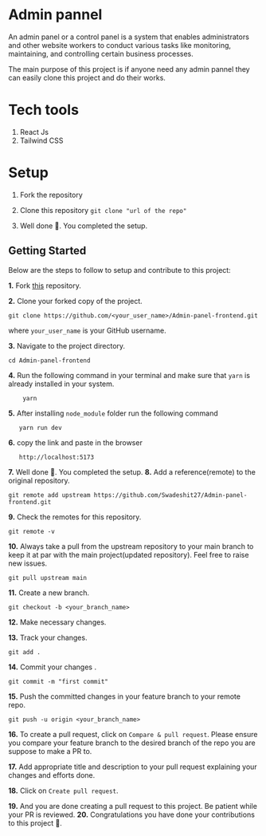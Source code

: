 # Admin pannel

An admin panel or a control panel is a system that enables administrators and other website workers to conduct various tasks like monitoring, maintaining, and controlling certain business processes. 

The main purpose of this project is if anyone need any admin pannel they can easily clone  this project and do their works.

# Tech tools
1. React Js
2. Tailwind CSS

<!-- [![Discord](https://img.shields.io/badge/Discord-%235865F2.svg?style=for-the-badge&logo=discord&logoColor=white)](https://discord.gg/fgwk4XZfxG) -->

<!-- [GitHub issues](https://img.shields.io/github/issues/kunjgit/GameZone) -->
<!-- [GitHub forks](https://img.shields.io/github/forks/kunjgit/GameZone) -->
<!-- [GitHub pull requests](https://img.shields.io/github/issues-pr/kunjgit/GameZone) -->
<!-- [GitHub Repo stars](https://img.shields.io/github/stars/kunjgit/GameZone?style=social) -->
<!-- [GitHub contributors](https://img.shields.io/github/contributors/kunjgit/GameZone) -->
<!-- [Website](https://img.shields.io/website?down_color=red&down_message=offline&up_color=blue&up_message=online&url=https%3A%2F%2Fkunjgit.github.io%2FGameZone%2F) -->

# Setup 

1. Fork the repository
2. Clone this repository `git clone "url of the repo"`

5. Well done 🥳. You completed the setup.

## Getting Started

Below are the steps to follow to setup and contribute to this project:

**1.** Fork [this](https://github.com/Swadeshit27/Admin-panel-frontend.git) repository.

**2.** Clone your forked copy of the project.

```
git clone https://github.com/<your_user_name>/Admin-panel-frontend.git
```

where `your_user_name` is your GitHub username.

**3.** Navigate to the project directory.

```
cd Admin-panel-frontend
```
**4.** Run the following command in your terminal and make sure that `yarn` is already installed in your system.
   
   ```
       yarn
   ```
**5.** After installing `node_module` folder run the following command 

   ```
      yarn run dev
   ```
**6.** copy the link and paste in the browser
   
   ```
      http://localhost:5173
   ```
**7.** Well done 🥳. You completed the setup.
**8.** Add a reference(remote) to the original repository.

```
git remote add upstream https://github.com/Swadeshit27/Admin-panel-frontend.git
```

**9.** Check the remotes for this repository.

```
git remote -v
```

**10.** Always take a pull from the upstream repository to your main branch to keep it at par with the main project(updated repository). Feel free to raise new issues.

```
git pull upstream main
```

**11.** Create a new branch.

```
git checkout -b <your_branch_name>
```

**12.** Make necessary changes.

**13.** Track your changes.

```
git add .
```

**14.** Commit your changes .

```
git commit -m "first commit"
```

**15.** Push the committed changes in your feature branch to your remote repo.

```
git push -u origin <your_branch_name>
```

**16.** To create a pull request, click on `Compare & pull request`. Please ensure you compare your feature branch to the desired branch of the repo you are suppose to make a PR to.

**17.** Add appropriate title and description to your pull request explaining your changes and efforts done.

**18.** Click on `Create pull request`.

**19.** And you are done creating a pull request to this project. Be patient while your PR is reviewed.
**20.** Congratulations you have done your contributions to this project 🥳.
